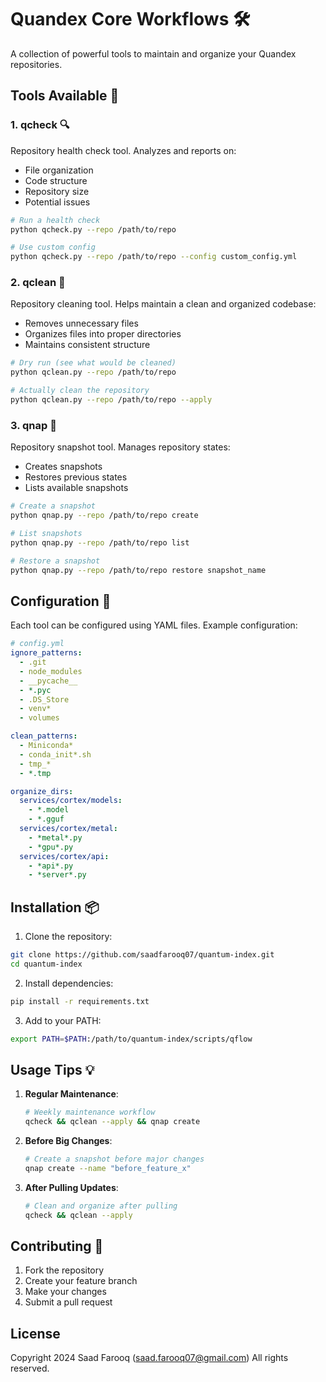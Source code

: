 # Quandex Core Workflows 🛠️

A collection of powerful tools to maintain and organize your Quandex repositories.

## Tools Available 🧰

### 1. qcheck 🔍
Repository health check tool. Analyzes and reports on:
- File organization
- Code structure
- Repository size
- Potential issues

```bash
# Run a health check
python qcheck.py --repo /path/to/repo

# Use custom config
python qcheck.py --repo /path/to/repo --config custom_config.yml
```

### 2. qclean 🧹
Repository cleaning tool. Helps maintain a clean and organized codebase:
- Removes unnecessary files
- Organizes files into proper directories
- Maintains consistent structure

```bash
# Dry run (see what would be cleaned)
python qclean.py --repo /path/to/repo

# Actually clean the repository
python qclean.py --repo /path/to/repo --apply
```

### 3. qnap 📸
Repository snapshot tool. Manages repository states:
- Creates snapshots
- Restores previous states
- Lists available snapshots

```bash
# Create a snapshot
python qnap.py --repo /path/to/repo create

# List snapshots
python qnap.py --repo /path/to/repo list

# Restore a snapshot
python qnap.py --repo /path/to/repo restore snapshot_name
```

## Configuration 📝

Each tool can be configured using YAML files. Example configuration:

```yaml
# config.yml
ignore_patterns:
  - .git
  - node_modules
  - __pycache__
  - *.pyc
  - .DS_Store
  - venv*
  - volumes

clean_patterns:
  - Miniconda*
  - conda_init*.sh
  - tmp_*
  - *.tmp

organize_dirs:
  services/cortex/models:
    - *.model
    - *.gguf
  services/cortex/metal:
    - *metal*.py
    - *gpu*.py
  services/cortex/api:
    - *api*.py
    - *server*.py
```

## Installation 📦

1. Clone the repository:
```bash
git clone https://github.com/saadfarooq07/quantum-index.git
cd quantum-index
```

2. Install dependencies:
```bash
pip install -r requirements.txt
```

3. Add to your PATH:
```bash
export PATH=$PATH:/path/to/quantum-index/scripts/qflow
```

## Usage Tips 💡

1. **Regular Maintenance**:
   ```bash
   # Weekly maintenance workflow
   qcheck && qclean --apply && qnap create
   ```

2. **Before Big Changes**:
   ```bash
   # Create a snapshot before major changes
   qnap create --name "before_feature_x"
   ```

3. **After Pulling Updates**:
   ```bash
   # Clean and organize after pulling
   qcheck && qclean --apply
   ```

## Contributing 🤝

1. Fork the repository
2. Create your feature branch
3. Make your changes
4. Submit a pull request

## License

Copyright 2024 Saad Farooq (saad.farooq07@gmail.com)
All rights reserved.
